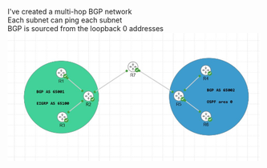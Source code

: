 I've created a multi-hop BGP network \
Each subnet can ping each subnet \
BGP is sourced from the loopback 0 addresses \
![image](https://github.com/BobMMiller/NetworkExamples/blob/main/BGPMultiHop/multihopbgp.jpg)